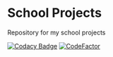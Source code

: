 # School Projects
Repository for my school projects

[![Codacy Badge](https://api.codacy.com/project/badge/Grade/a347cb7081b743c7810505bfdf38dd00)](https://app.codacy.com/gh/NagaYZ/Java-is-You?utm_source=github.com&utm_medium=referral&utm_content=NagaYZ/Java-is-You&utm_campaign=Badge_Grade)
[![CodeFactor](https://www.codefactor.io/repository/github/nagayz/school-projects/badge?s=b99f6777f0149ef45a41c3b62cd6c0a6dfcd7b0f)](https://www.codefactor.io/repository/github/nagayz/school-projects)
